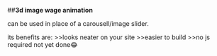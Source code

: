 ##**3d image wage animation**

can be used in place of  a carousell/image slider.

its benefits are:
      >>looks neater on your site
      >>easier to build
      >>no js required
  not yet done😂
